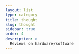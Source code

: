 ```yaml
---
layout: list
type: category
title: thought
slug: thought
sidebar: true
order: 4
description: >
  Reviews on hardware/software
---
```

